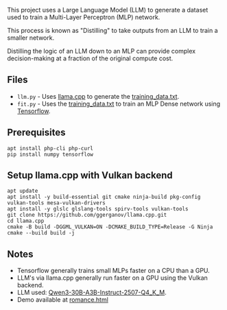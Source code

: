 This project uses a Large Language Model (LLM) to generate a dataset used to train a Multi-Layer Perceptron (MLP) network.

This process is known as "Distilling" to take outputs from an LLM to train a smaller network.

Distilling the logic of an LLM down to an MLP can provide complex decision-making at a fraction of the original compute cost.

## Files
- `llm.py` - Uses [llama.cpp](https://github.com/ggml-org/llama.cpp) to generate the [training_data.txt](training_data.txt).
- `fit.py` - Uses the [training_data.txt](training_data.txt) to train an MLP Dense network using [Tensorflow](https://www.tensorflow.org/).

## Prerequisites
```
apt install php-cli php-curl
pip install numpy tensorflow
```

## Setup llama.cpp with Vulkan backend
```
apt update
apt install -y build-essential git cmake ninja-build pkg-config vulkan-tools mesa-vulkan-drivers
apt install -y glslc glslang-tools spirv-tools vulkan-tools
git clone https://github.com/ggerganov/llama.cpp.git
cd llama.cpp
cmake -B build -DGGML_VULKAN=ON -DCMAKE_BUILD_TYPE=Release -G Ninja
cmake --build build -j
```

## Notes
- Tensorflow generally trains small MLPs faster on a CPU than a GPU.
- LLM's via llama.cpp generally run faster on a GPU using the Vulkan backend.
- LLM used: [Qwen3-30B-A3B-Instruct-2507-Q4_K_M](https://huggingface.co/lmstudio-community/Qwen3-30B-A3B-Instruct-2507-GGUF).
- Demo available at [romance.html](https://colinrizzman.github.io/romance)
